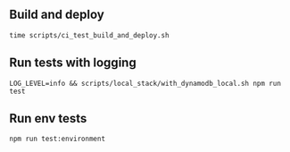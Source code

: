 ## Build and deploy

```
time scripts/ci_test_build_and_deploy.sh
```

## Run tests with logging

```
LOG_LEVEL=info && scripts/local_stack/with_dynamodb_local.sh npm run test
```

## Run env tests

```
npm run test:environment
```
